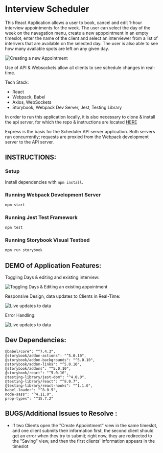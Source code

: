 # Interview Scheduler

This React Application allows a user to book, cancel and edit 1-hour interview appointments for the week. The user can select the day of the week on the navagation menu, create a new apppointment in an empty timeslot, enter the name of the client and select an interviewer from a list of interivers that are available on the selected day. The user is also able to see how many available spots are left on any given day.

![Creating a new Appointment](https://media.giphy.com/media/h3tf9iklDN21eVtDcH/giphy.gif)

Use of API & Websockets allow all clients to see schedule changes in real-time.

Tech Stack:

- React
- Webpack, Babel
- Axios, WebSockets
- Storybook, Webpack Dev Server, Jest, Testing Library

In order to run this application locally, it is also necessary to clone & install the api server, for which the repo & instructions are located [HERE](https://github.com/sjreive/scheduler-api)

Express is the basis for the Scheduler API server application. Both servers run concurrently; requests are proxied from the Webpack development server to the API server.

## INSTRUCTIONS:

### Setup

Install dependencies with `npm install`.

### Running Webpack Development Server

```sh
npm start
```

### Running Jest Test Framework

```sh
npm test
```

### Running Storybook Visual Testbed

```sh
npm run storybook
```

## DEMO of Application Features:

Toggling Days & editing and existing interview:

![Toggling Days & Editing an existing appointment](https://media.giphy.com/media/hPqdWtL5RePshTuNba/giphy.gif)

Responsive Design, data updates to Clients in Real-Time:

![Live updates to data](https://media.giphy.com/media/jSECWP0hte9JTH8vHf/giphy.gif)

Error Handling:

![Live updates to data](https://media.giphy.com/media/jVU7UaH3qaCv3ZA11S/giphy.gif)

## Dev Dependencies:

    @babel/core": "^7.4.3",
    @storybook/addon-actions": "^5.0.10",
    @storybook/addon-backgrounds": "^5.0.10",
    @storybook/addon-links": "^5.0.10",
    @storybook/addons": "^5.0.10",
    @storybook/react": "^5.0.10",
    @testing-library/jest-dom": "^4.0.0",
    @testing-library/react": "^8.0.7",
    @testing-library/react-hooks": "^1.1.0",
    babel-loader": "^8.0.5",
    node-sass": "^4.11.0",
    prop-types": "^15.7.2"

## BUGS/Additional Issues to Resolve :

- If two Clients open the "Create Appointment" view in the same timeslot, and one client submits their information first, the second client should get an error when they try to submit; right now, they are redirected to the "Saving" view, and then the first clients' information appears in the timeslot
